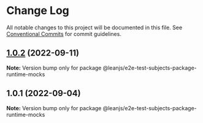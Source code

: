 # Change Log

All notable changes to this project will be documented in this file.
See [Conventional Commits](https://conventionalcommits.org) for commit guidelines.

## [1.0.2](https://github.com/leanjs/leanjs/compare/@leanjs/e2e-test-subjects-package-runtime-mocks@1.0.1...@leanjs/e2e-test-subjects-package-runtime-mocks@1.0.2) (2022-09-11)

**Note:** Version bump only for package @leanjs/e2e-test-subjects-package-runtime-mocks





## 1.0.1 (2022-09-04)

**Note:** Version bump only for package @leanjs/e2e-test-subjects-package-runtime-mocks
